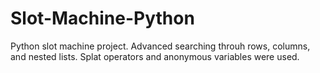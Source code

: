 # Slot-Machine-Python

Python slot machine project. Advanced searching throuh rows, columns, and nested lists. Splat operators and anonymous variables were used.
